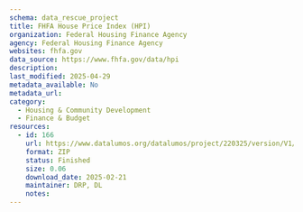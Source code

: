 ```yaml
---
schema: data_rescue_project 
title: FHFA House Price Index (HPI)
organization: Federal Housing Finance Agency
agency: Federal Housing Finance Agency
websites: fhfa.gov
data_source: https://www.fhfa.gov/data/hpi
description: 
last_modified: 2025-04-29
metadata_available: No
metadata_url: 
category:
  - Housing & Community Development 
  - Finance & Budget 
resources:
  - id: 166
    url: https://www.datalumos.org/datalumos/project/220325/version/V1/view
    format: ZIP
    status: Finished
    size: 0.06
    download_date: 2025-02-21
    maintainer: DRP, DL
    notes: 
---
```

